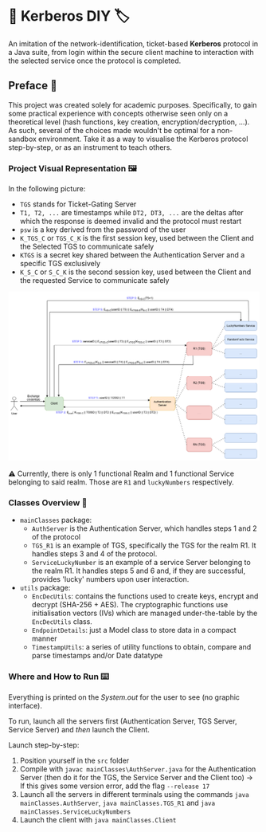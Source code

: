 # 🔧 Kerberos DIY 🏷️
An imitation of the network-identification, ticket-based **Kerberos** protocol in a Java suite, from login within the secure client machine to interaction with the selected service once the protocol is completed.

## Preface 📝
This project was created solely for academic purposes. Specifically, to gain some practical experience with concepts otherwise seen only on a theoretical level (hash functions, key creation, encryption/decryption, ...).
As such, several of the choices made wouldn't be optimal for a non-sandbox environment. Take it as a way to visualise the Kerberos protocol step-by-step, or as an instrument to teach others.

### Project Visual Representation 🖼️
In the following picture:
* `TGS` stands for Ticket-Gating Server
* `T1, T2, ...` are timestamps while `DT2, DT3, ...` are the deltas after which the response is deemed invalid and the protocol must restart
* `psw` is a key derived from the password of the user
* `K_TGS_C` or `TGS_C_K` is the first session key, used between the Client and the Selected TGS to communicate safely
* `KTGS` is a secret key shared between the Authentication Server and a specific TGS exclusively
* `K_S_C` or `S_C_K` is the second session key, used between the Client and the requested Service to communicate safely

![Diagram](Kerb.png)

⚠️ Currently, there is only 1 functional Realm and 1 functional Service belonging to said realm. Those are `R1` and `luckyNumbers` respectively.

### Classes Overview 📂
- `mainClasses` package:
  - `AuthServer` is the Authentication Server, which handles steps 1 and 2 of the protocol
  - `TGS_R1` is an example of TGS, specifically the TGS for the realm R1. It handles steps 3 and 4 of the protocol.
  - `ServiceLuckyNumber` is an example of a service Server belonging to the realm R1. It handles steps 5 and 6 and, if they are successful, provides 'lucky' numbers upon user interaction.
- `utils` package:
  - `EncDecUtils`: contains the functions used to create keys, encrypt and decrypt (SHA-256 + AES). The cryptographic functions use initialisation vectors (IVs) which are managed under-the-table by the `EncDecUtils` class.
  - `EndpointDetails`: just a Model class to store data in a compact manner
  - `TimestampUtils`: a series of utility functions to obtain, compare and parse timestamps and/or Date datatype

### Where and How to Run ⌨️
Everything is printed on the _System.out_ for the user to see (no graphic interface). 

To run, launch all the servers first (Authentication Server, TGS Server, Service Server) and *then* launch the Client.

Launch step-by-step:
1. Position yourself in the `src` folder
2. Compile with `javac mainClasses\AuthServer.java` for the Authentication Server (then do it for the TGS, the Service Server and the Client too) → If this gives some version error, add the flag `--release 17`
3. Launch all the servers in different terminals using the commands `java mainClasses.AuthServer`, `java mainClasses.TGS_R1` and `java mainClasses.ServiceLuckyNumbers`
4. Launch the client with `java mainClasses.Client`
